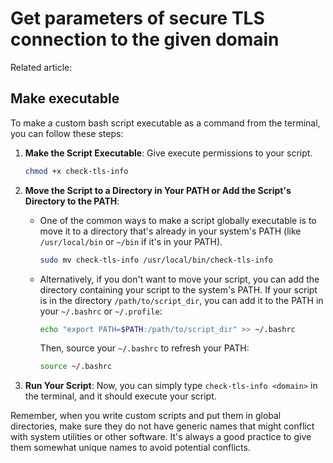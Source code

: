 # Get parameters of secure TLS connection to the given domain

Related article: []()

## Make executable
To make a custom bash script executable as a command from the terminal, you can follow these steps:

1. **Make the Script Executable**:
   Give execute permissions to your script.
   ```bash
   chmod +x check-tls-info
   ```

2. **Move the Script to a Directory in Your PATH or Add the Script's Directory to the PATH**:

   - One of the common ways to make a script globally executable is to move it to a directory that's already in your system's PATH (like `/usr/local/bin` or `~/bin` if it's in your PATH).

     ```bash
     sudo mv check-tls-info /usr/local/bin/check-tls-info
     ```

   - Alternatively, if you don't want to move your script, you can add the directory containing your script to the system's PATH. If your script is in the directory `/path/to/script_dir`, you can add it to the PATH in your `~/.bashrc` or `~/.profile`:

     ```bash
     echo "export PATH=$PATH:/path/to/script_dir" >> ~/.bashrc
     ```

     Then, source your `~/.bashrc` to refresh your PATH:
     ```bash
     source ~/.bashrc
     ```

4. **Run Your Script**:
   Now, you can simply type `check-tls-info <domain>` in the terminal, and it should execute your script.

Remember, when you write custom scripts and put them in global directories, make sure they do not have generic names that might conflict with system utilities or other software. It's always a good practice to give them somewhat unique names to avoid potential conflicts.